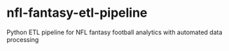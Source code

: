 # nfl-fantasy-etl-pipeline
Python ETL pipeline for NFL fantasy football analytics with automated data processing
